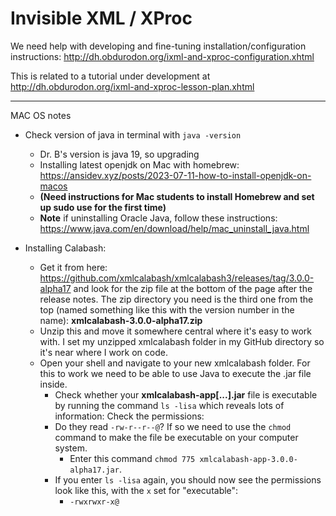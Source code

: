 # Invisible XML / XProc 

We need help with developing and fine-tuning installation/configuration instructions:
<http://dh.obdurodon.org/ixml-and-xproc-configuration.xhtml> 

This is related to a tutorial under development at <http://dh.obdurodon.org/ixml-and-xproc-lesson-plan.xhtml> 
**********
MAC OS notes 

* Check version of java in terminal with `java -version`
     * Dr. B's version is java 19, so upgrading
     * Installing latest openjdk on Mac with homebrew: <https://ansidev.xyz/posts/2023-07-11-how-to-install-openjdk-on-macos>
     * **(Need instructions for Mac students to install Homebrew and set up sudo use for the first time)**
     * **Note** if uninstalling Oracle Java, follow these instructions: <https://www.java.com/en/download/help/mac_uninstall_java.html>
 
* Installing Calabash:
    * Get it from here: https://github.com/xmlcalabash/xmlcalabash3/releases/tag/3.0.0-alpha17 and look for the zip file at the bottom of the page after the release notes. The zip directory you need is the third one from the top (named something like this with the version number in the name): **xmlcalabash-3.0.0-alpha17.zip**
    * Unzip this and move it somewhere central where it's easy to work with. I set my unzipped xmlcalabash folder in my GitHub directory so it's near where I work on code.
    * Open your shell and navigate to your new xmlcalabash folder. For this to work we need to be able to use Java to execute the .jar file inside.
      * Check whether your **xmlcalabash-app[...].jar** file is executable by running the command `ls -lisa` which reveals lots of information: Check the permissions:
      * Do they read `-rw-r--r--@`? If so we need to use the `chmod` command to make the file be executable on your computer system. 
          * Enter this command `chmod 775 xmlcalabash-app-3.0.0-alpha17.jar`.
      * If you enter `ls -lisa` again, you should now see the permissions look like this, with the `x` set for "executable":
          *  ` -rwxrwxr-x@ `

         
  



